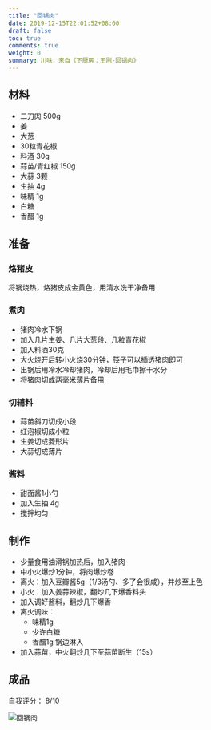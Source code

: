 ```yaml
---
title: "回锅肉"
date: 2019-12-15T22:01:52+08:00
draft: false
toc: true
comments: true
weight: 0
summary: 川味，来自《下厨房：王刚-回锅肉》
---
```


## 材料

* 二刀肉 500g
* 姜
* 大葱
* 30粒青花椒
* 料酒 30g
* 蒜苗/青红椒 150g
* 大蒜 3颗
* 生抽 4g
* 味精 1g
* 白糖
* 香醋 1g

## 准备

### 烙猪皮

将锅烧热，烙猪皮成金黄色，用清水洗干净备用

### 煮肉

* 猪肉冷水下锅
* 加入几片生姜、几片大葱段、几粒青花椒
* 加入料酒30克
* 大火烧开后转小火烧30分钟，筷子可以插透猪肉即可
* 出锅后用冷水冷却猪肉，冷却后用毛巾擦干水分
* 将猪肉切成两毫米薄片备用

### 切辅料

* 蒜苗斜刀切成小段
* 红泡椒切成小粒
* 生姜切成菱形片
* 大蒜切成薄片

### 酱料

* 甜面酱1小勺
* 加入生抽 4g
* 搅拌均匀

## 制作

* 少量食用油滑锅加热后，加入猪肉
* 中小火爆炒1分钟，将肉爆炒卷
* 离火：加入豆瓣酱5g（1/3汤勺、多了会很咸），并炒至上色
* 小火：加入姜蒜辣椒，翻炒几下爆香料头
* 加入调好酱料，翻炒几下爆香
* 离火调味：
  * 味精1g
  * 少许白糖
  * 香醋1g 锅边淋入
* 加入蒜苗，中火翻炒几下至蒜苗断生（15s）

## 成品

自我评分： 8/10

![回锅肉](/image/回锅肉.jpg)
